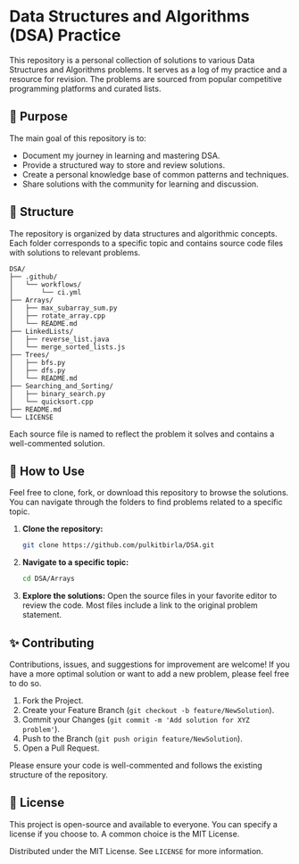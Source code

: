 # Data Structures and Algorithms (DSA) Practice

This repository is a personal collection of solutions to various Data Structures and Algorithms problems. It serves as a log of my practice and a resource for revision. The problems are sourced from popular competitive programming platforms and curated lists.

## 🎯 Purpose

The main goal of this repository is to:

*   Document my journey in learning and mastering DSA.
*   Provide a structured way to store and review solutions.
*   Create a personal knowledge base of common patterns and techniques.
*   Share solutions with the community for learning and discussion.

## 📂 Structure

The repository is organized by data structures and algorithmic concepts. Each folder corresponds to a specific topic and contains source code files with solutions to relevant problems.

```
DSA/
├── .github/
│   └── workflows/
│       └── ci.yml
├── Arrays/
│   ├── max_subarray_sum.py
│   ├── rotate_array.cpp
│   └── README.md
├── LinkedLists/
│   ├── reverse_list.java
│   └── merge_sorted_lists.js
├── Trees/
│   ├── bfs.py
│   ├── dfs.py
│   └── README.md
├── Searching_and_Sorting/
│   ├── binary_search.py
│   └── quicksort.cpp
├── README.md
└── LICENSE
```

Each source file is named to reflect the problem it solves and contains a well-commented solution.

## 🚀 How to Use

Feel free to clone, fork, or download this repository to browse the solutions. You can navigate through the folders to find problems related to a specific topic.

1.  **Clone the repository:**
    ```sh
    git clone https://github.com/pulkitbirla/DSA.git
    ```
2.  **Navigate to a specific topic:**
    ```sh
    cd DSA/Arrays
    ```
3.  **Explore the solutions:**
    Open the source files in your favorite editor to review the code. Most files include a link to the original problem statement.

## ✨ Contributing

Contributions, issues, and suggestions for improvement are welcome! If you have a more optimal solution or want to add a new problem, please feel free to do so.

1.  Fork the Project.
2.  Create your Feature Branch (`git checkout -b feature/NewSolution`).
3.  Commit your Changes (`git commit -m 'Add solution for XYZ problem'`).
4.  Push to the Branch (`git push origin feature/NewSolution`).
5.  Open a Pull Request.

Please ensure your code is well-commented and follows the existing structure of the repository.

## 📝 License

This project is open-source and available to everyone. You can specify a license if you choose to. A common choice is the MIT License.

Distributed under the MIT License. See `LICENSE` for more information.

